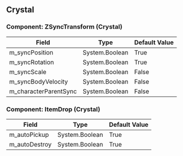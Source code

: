 ## Crystal

### Component: ZSyncTransform (Crystal)

|Field|Type|Default Value|
|---|---|---|
|m_syncPosition|System.Boolean|True|
|m_syncRotation|System.Boolean|True|
|m_syncScale|System.Boolean|False|
|m_syncBodyVelocity|System.Boolean|False|
|m_characterParentSync|System.Boolean|False|

### Component: ItemDrop (Crystal)

|Field|Type|Default Value|
|---|---|---|
|m_autoPickup|System.Boolean|True|
|m_autoDestroy|System.Boolean|True|

